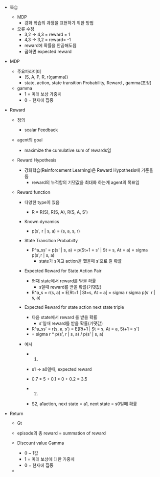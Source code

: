 - 복습
	- MDP
		- 강화 학습의 과정을 표현하기 위한 방법
	- 오류 수정
		- 3,2 -> 4,3 = reward = 1
		- 4,3 -> 3,2 = reward= -1
		- reward에 확률을 안곱해도됨
		- 곱하면 expected reward

- MDP
	-  주요파라미터
		- (S, A, P, R, r(gamma))
		- state, action, state transition Probability, Reward , gamma(조정)
	- gamma
		- 1 = 미래 보상 가중치
		- 0 = 현재에 집중

- Reward
	- 정의
		- scalar Feedback
	
	- agent의 goal
		- maximize the cumulative sum of rewards임
	
	- Reward Hypothesis 
		- 강화학습(Reinforcement Learning)은 Reward Hypothesis에 기준을 둠 
			- reward의 누적합의 기댓값을 최대화 하는게 agent의 목표임
	
	-  Reward function
		- 다양한 type이 있음
			- R = R(S), R(S, A), R(S, A, S')
		
		- Known dynamics
			- p(s', r | s, a) = (s, a, s, r)
		
		- State Transition Probabilty
			- P^a_ss' = p(s' | s, a) = p(St+1 = s' | St = s, At = a) = sigma p(s',r | s, a)
				- state가 s이고 action을 했을때 s'으로 갈 확률
		
		- Expected Reward for State Action Pair
			- 현재 state에서 reward를 받을 확률
				- s일때 reward를 받을 확률(기댓값)
			- R^a_s = r(s, a) = E\[Rt+1 | St=s, At = a] = sigma r sigma p(s' r | s, a)
		
		- Expected Reward for state action next state triple
			- 다음 state에서 reward 를 받을 확률
				- s'일때 reward를 받을 확률(기댓값)
			- R^a_ss' = r(s, a, s') = E\[Rt+1 | St = s, At = a, St+1 = s']
			- = sigma r \* p(s', r | s, a) / p(s' | s, a)
		
		- 예시
			- 1)
			- s1 -> a0일때, expected reward
			- 0.7 * 5 + 0.1 * 0 + 0.2 = 3.5
			
			- 2)
			- S2, a1action, next state = a1, next state = s0일때 확률
	
-  Return
	- Gt
	- episode의 총 reward = summation of reward
	
	- Discount value Gamma
		- 0 ~ 1값
		- 1 =  미래 보상에 대한 가중치
		- 0 = 현재에 집중
	- 